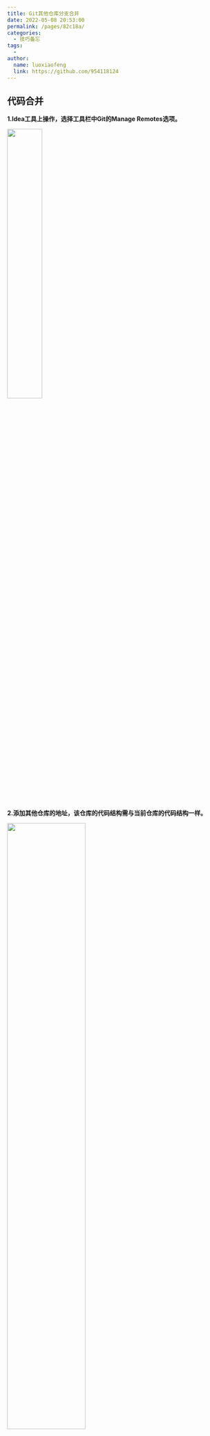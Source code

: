 ```yaml
---
title: Git其他仓库分支合并
date: 2022-05-08 20:53:00
permalink: /pages/82c18a/
categories:
  - 技巧备忘
tags:
  - 
author: 
  name: luoxiaofeng
  link: https://github.com/954118124
---
```

## 代码合并
**1.Idea工具上操作，选择工具栏中Git的Manage Remotes选项。**

<img src="http://media.luoxiaofeng.cn/blog/img/image-20220508205405722.png" class="imgcss" width="40%">

**2.添加其他仓库的地址，该仓库的代码结构需与当前仓库的代码结构一样。**

<img src="http://media.luoxiaofeng.cn/blog/img/image-20220508205436809.png" class="imgcss" width="60%">

**3.添加完后，在提交历史中可查看其他仓库的历史。**

<img src="http://media.luoxiaofeng.cn/blog/img/image-20220508205529390.png" class="imgcss">

**4.可选中其他仓库的提交记录合并到当前仓库开发分支。**

<img src="http://media.luoxiaofeng.cn/blog/img/image-20220508205609325.png" class="imgcss">
